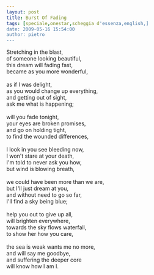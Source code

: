 ```yaml
---
layout: post
title: Burst Of Fading
tags: [speciale,onestar,scheggia d'essenza,english,]
date: 2009-05-16 15:54:00
author: pietro
---
```

Stretching in the blast,<br/>of someone looking beautiful,<br/>this dream will fading fast,<br/>became as you more wonderful,<br/><br/>as if I was delight,<br/>as you would change up everything,<br/>and getting out of sight,<br/>ask me what is happening;<br/><br/>will you fade tonight,<br/>your eyes are broken promises,<br/>and go on holding tight,<br/>to find the wounded differences,<br/><br/>I look in you see bleeding now,<br/>I won't stare at your death,<br/>I'm told to never ask you how,<br/>but wind is blowing breath,<br/><br/>we could have been more than we are,<br/>but I'll just dream at you,<br/>and without need to go so far,<br/>I'll find a sky being blue;<br/><br/>help you out to give up all,<br/>will brighten everywhere,<br/>towards the sky flows waterfall,<br/>to show her how you care,<br/><br/>the sea is weak wants me no more,<br/>and will say me goodbye,<br/>and suffering the deeper core<br/>will know how I am I.
